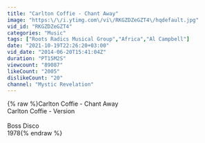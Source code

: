 ```yaml
---
title: "Carlton Coffie - Chant Away"
image: "https:\/\/i.ytimg.com\/vi\/RKGZDZeGZT4\/hqdefault.jpg"
vid_id: "RKGZDZeGZT4"
categories: "Music"
tags: ["Roots Radics Musical Group","Africa","Al Campbell"]
date: "2021-10-19T22:26:20+03:00"
vid_date: "2014-06-20T15:41:04Z"
duration: "PT15M2S"
viewcount: "89087"
likeCount: "2005"
dislikeCount: "20"
channel: "Mystic Revelation"
---
```

{% raw %}Carlton Coffie - Chant Away<br />Carlton Coffie - Version<br /><br />Boss Disco<br />1978{% endraw %}
